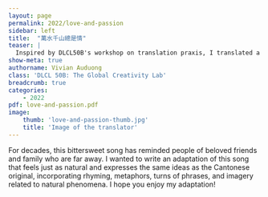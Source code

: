 ```yaml
---
layout: page
permalink: 2022/love-and-passion
sidebar: left
title:  "萬水千山總是情"
teaser: | 
  Inspired by DLCL50B's workshop on translation praxis, I translated a beloved song from Hong Kong that I grew up listening to. Released in 1982 and performed by 汪明荃, 萬水千山總是情 translates literally to "Love through tens of thousands of rivers and thousands of mountains". Drawing on elements of classical Chinese poetry, the song paints love as a natural phenomenon, both evolving and persisting through space and time like any river or mountain. 
show-meta: true
authorname: Vivian Auduong
class: 'DLCL 50B: The Global Creativity Lab'
breadcrumb: true
categories:
    - 2022
pdf: love-and-passion.pdf
image:
    thumb: 'love-and-passion-thumb.jpg'
    title: 'Image of the translator'
---
```


For decades, this bittersweet song has reminded people of beloved friends and family who are far away. I wanted to write an adaptation of this song that feels just as natural and expresses the same ideas as the Cantonese original, incorporating rhyming, metaphors, turns of phrases, and imagery related to natural phenomena. I hope you enjoy my adaptation! 